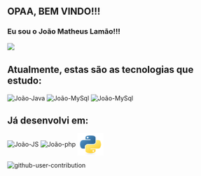 ## OPAA, BEM VINDO!!!
### Eu sou o João Matheus Lamão!!!

<div style="display: inline_block;">
  <img height="180em" src="https://github-readme-stats.vercel.app/api/top-langs/?username=JoaoMatheusLamao&layout=compact&langs_count=7&theme=github_dark&count_private=true&hide=roff,hack"/>
</div>

## Atualmente, estas são as tecnologias que estudo:
<div style="display: inline_block">
  <img align="center" alt="João-Java" height="70" width="80" src="https://cdn.jsdelivr.net/gh/devicons/devicon/icons/java/java-original.svg">
  <img align="center" alt="João-MySql" height="60" width="60" src="https://cdn.jsdelivr.net/gh/devicons/devicon/icons/spring/spring-original.svg">
  <img align="center" alt="João-MySql" height="80" width="90" src="https://cdn.jsdelivr.net/gh/devicons/devicon/icons/mysql/mysql-original-wordmark.svg">
</div>

## Já desenvolvi em:
<div style="display: inline_block">
  <img align="center" alt="João-JS" height="50" width="60" src="https://cdn.jsdelivr.net/gh/devicons/devicon/icons/javascript/javascript-original.svg">
  <img align="center" alt="João-php" height="70" width="80" src="https://cdn.jsdelivr.net/gh/devicons/devicon/icons/php/php-plain.svg">
  <img align="center" alt="João-Python" height="50" width="60" src="https://raw.githubusercontent.com/devicons/devicon/master/icons/python/python-original.svg">
</div>


![github-user-contribution](https://github.com/JoaoMatheusLamao/JoaoMatheusLamao/assets/77554165/d0bbdebc-9a4f-4977-85c4-8ff9f2144e1c)
